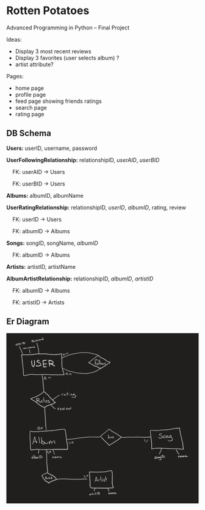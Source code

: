 # Rotten Potatoes

Advanced Programming in Python – Final Project

Ideas: 
- Display 3 most recent reviews
- Display 3 favorites (user selects album) ? 
- artist attribute?

Pages: 
- home page
- profile page
- feed page showing friends ratings
- search page
- rating page 

## DB Schema

**Users:** userID, username, password

**UserFollowingRelationship:** relationshipID, _userAID_, _userBID_

&nbsp;&nbsp;&nbsp;&nbsp;FK: userAID -> Users
  
&nbsp;&nbsp;&nbsp;&nbsp;FK: userBID -> Users
  
**Albums:** albumID, albumName

**UserRatingRelationship:** relationshipID, _userID_, _albumID_, rating, review

&nbsp;&nbsp;&nbsp;&nbsp;FK: userID -> Users
  
&nbsp;&nbsp;&nbsp;&nbsp;FK: albumID -> Albums
  
**Songs:** songID, songName, _albumID_

&nbsp;&nbsp;&nbsp;&nbsp;FK: albumID -> Albums
  
**Artists:** artistID, artistName

**AlbumArtistRelationship:** relationshipID, _albumID_, _artistID_

&nbsp;&nbsp;&nbsp;&nbsp;FK: albumID -> Albums
  
&nbsp;&nbsp;&nbsp;&nbsp;FK: artistID -> Artists

## Er Diagram

![erdiagram](erdiagram.jpeg)
